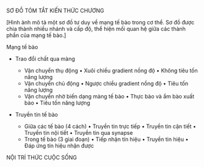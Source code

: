 SƠ ĐỒ TÓM TẮT KIẾN THỨC CHƯƠNG

[Hình ảnh mô tả một sơ đồ tư duy về mạng tế bào trong cơ thể. Sơ đồ được chia thành nhiều nhánh và cấp độ, thể hiện mối quan hệ giữa các thành phần của mạng tế bào.]

Mạng tế bào

- Trao đổi chất qua màng
  + Vận chuyển thụ động
    • Xuôi chiều gradient nồng độ
    • Không tiêu tốn năng lượng
  + Vận chuyển chủ động
    • Ngược chiều gradient nồng độ
    • Tiêu tốn năng lượng
  + Vận chuyển nhờ biến dạng màng tế bào
    • Thực bào và ẩm bào xuất bào
    • Tiêu tốn năng lượng

- Truyền tin tế bào
  + Giữa các tế bào (4 cách)
    • Truyền tin trực tiếp
    • Truyền tin cận tiết
    • Truyền tin nội tiết
    • Truyền tin qua synapse
  + Trong tế bào (3 giai đoạn)
    • Tiếp nhận tín hiệu
    • Truyền tin hiệu
    • Đáp ứng tín hiệu nhận được

NỘI TRÍ THỨC CUỘC SỐNG